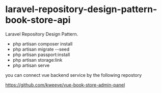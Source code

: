 # laravel-repository-design-pattern-book-store-api
Laravel Repository Design Pattern.

- php artisan composer install
- php artisan migrate --seed
- php artisan passport:install
- php artisan storage:link
- php artisan serve

you can connect vue backend service by the following repostory

https://github.com/kweeye/vue-book-store-admin-panel
